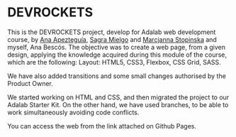 # DEVROCKETS


This is the DEVROCKETS project, develop for Adalab web development course, by [Ana Apezteguía](https://github.com/anaapezteguia), [Sagra Mielgo](https://github.com/sagramielgo) and [Marcjanna Stopinska](https://github.com/marcjnn) and myself, Ana Bescós. The objective was to create a web page, from a given design, applying the knowledge acquired during this module of the course, which are the following: 
Layout: HTML5, CSS3, Flexbox, CSS Grid, SASS.

We have also added transitions and some small changes authorised by the Product Owner.

We started working on HTML and CSS, and then migrated the project to our Adalab Starter Kit. On the other hand, we have used branches, to be able to work simultaneously avoiding code conflicts.

You can access the web from the link attached on Github Pages.
